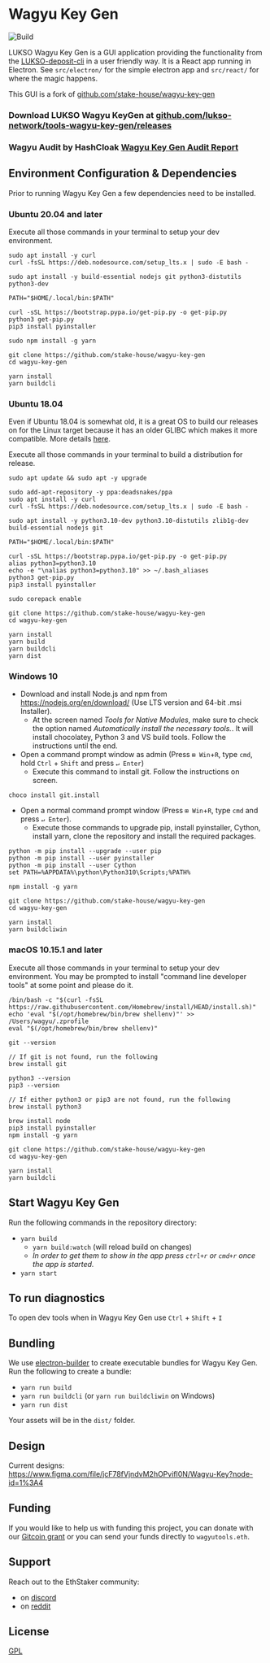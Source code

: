 # Wagyu Key Gen
![Build](https://github.com/lukso-network/tools-wagyu-key-gen/actions/workflows/build.yaml/badge.svg?branch=master)

LUKSO Wagyu Key Gen is a GUI application providing the functionality from the [LUKSO-deposit-cli](https://github.com/lukso-network/tools-staking-deposit-cli) in a user friendly way. It is a React app running in Electron.  See `src/electron/` for the simple electron app and `src/react/` for where the magic happens.

This GUI is a fork of [github.com/stake-house/wagyu-key-gen](https://github.com/stake-house/wagyu-key-gen)

### Download LUKSO Wagyu KeyGen at [github.com/lukso-network/tools-wagyu-key-gen/releases](https://github.com/lukso-network/tools-wagyu-key-gen/releases)

### Wagyu Audit by HashCloak [Wagyu Key Gen Audit Report](https://github.com/stake-house/wagyu-key-gen/files/7693548/Wagyu.Key.Gen.Audit.Report.pdf)

## Environment Configuration & Dependencies
Prior to running Wagyu Key Gen a few dependencies need to be installed. 

### Ubuntu 20.04 and later
Execute all those commands in your terminal to setup your dev environment.

```console
sudo apt install -y curl
curl -fsSL https://deb.nodesource.com/setup_lts.x | sudo -E bash -

sudo apt install -y build-essential nodejs git python3-distutils python3-dev

PATH="$HOME/.local/bin:$PATH"

curl -sSL https://bootstrap.pypa.io/get-pip.py -o get-pip.py
python3 get-pip.py
pip3 install pyinstaller

sudo npm install -g yarn

git clone https://github.com/stake-house/wagyu-key-gen
cd wagyu-key-gen

yarn install
yarn buildcli
```

### Ubuntu 18.04
Even if Ubuntu 18.04 is somewhat old, it is a great OS to build our releases on for the Linux target because it has an older GLIBC which makes it more compatible. More details [here](https://pyinstaller.readthedocs.io/en/stable/usage.html#making-gnu-linux-apps-forward-compatible).

Execute all those commands in your terminal to build a distribution for release.
```console
sudo apt update && sudo apt -y upgrade

sudo add-apt-repository -y ppa:deadsnakes/ppa
sudo apt install -y curl
curl -fsSL https://deb.nodesource.com/setup_lts.x | sudo -E bash -

sudo apt install -y python3.10-dev python3.10-distutils zlib1g-dev build-essential nodejs git

PATH="$HOME/.local/bin:$PATH"

curl -sSL https://bootstrap.pypa.io/get-pip.py -o get-pip.py
alias python3=python3.10
echo -e "\nalias python3=python3.10" >> ~/.bash_aliases
python3 get-pip.py
pip3 install pyinstaller

sudo corepack enable

git clone https://github.com/stake-house/wagyu-key-gen
cd wagyu-key-gen

yarn install
yarn build
yarn buildcli
yarn dist
```

### Windows 10
- Download and install Node.js and npm from https://nodejs.org/en/download/ (Use LTS version and 64-bit .msi Installer).
  - At the screen named *Tools for Native Modules*, make sure to check the option named *Automatically install the necessary tools.*. It will install chocolatey, Python 3 and VS build tools. Follow the instructions until the end.
- Open a command prompt window as admin (Press `⊞ Win`+`R`, type `cmd`, hold `Ctrl` + `Shift` and press `↵ Enter`)
  -  Execute this command to install git. Follow the instructions on screen.
```console
choco install git.install
```
- Open a normal command prompt window (Press `⊞ Win`+`R`, type `cmd` and press `↵ Enter`).
  - Execute those commands to upgrade pip, install pyinstaller, Cython, install yarn, clone the repository and install the required packages.
```console
python -m pip install --upgrade --user pip
python -m pip install --user pyinstaller
python -m pip install --user Cython
set PATH=%APPDATA%\python\Python310\Scripts;%PATH%

npm install -g yarn

git clone https://github.com/stake-house/wagyu-key-gen
cd wagyu-key-gen

yarn install
yarn buildcliwin
```

### macOS 10.15.1 and later
Execute all those commands in your terminal to setup your dev environment.  You may be prompted to install "command line developer tools" at some point and please do it.

```console
/bin/bash -c "$(curl -fsSL https://raw.githubusercontent.com/Homebrew/install/HEAD/install.sh)"
echo 'eval "$(/opt/homebrew/bin/brew shellenv)"' >> /Users/wagyu/.zprofile
eval "$(/opt/homebrew/bin/brew shellenv)"

git --version

// If git is not found, run the following
brew install git

python3 --version
pip3 --version

// If either python3 or pip3 are not found, run the following
brew install python3

brew install node
pip3 install pyinstaller
npm install -g yarn

git clone https://github.com/stake-house/wagyu-key-gen
cd wagyu-key-gen

yarn install
yarn buildcli
```

## Start Wagyu Key Gen
Run the following commands in the repository directory:

 - `yarn build`
   - `yarn build:watch` (will reload build on changes)
   - _In order to get them to show in the app press `ctrl+r` or `cmd+r` once the app is started._
 - `yarn start`

## To run diagnostics
To open dev tools when in Wagyu Key Gen use `Ctrl` + `Shift` + `I`

## Bundling
We use [electron-builder](https://www.electron.build/) to create executable bundles for Wagyu Key Gen.  Run the following to create a bundle:
 - `yarn run build`
 - `yarn run buildcli` (or `yarn run buildcliwin` on Windows)
 - `yarn run dist`

Your assets will be in the `dist/` folder.

## Design
Current designs: https://www.figma.com/file/jcF78fVjndvM2hOPvifl0N/Wagyu-Key?node-id=1%3A4

## Funding

If you would like to help us with funding this project, you can donate with our [Gitcoin grant](https://gitcoin.co/grants/2112/stakehouse-wagyu-tooling-suite-easy-to-use-tools-) or you can send your funds directly to `wagyutools.eth`.

## Support
Reach out to the EthStaker community:
 - on [discord](https://discord.io/ethstaker)
 - on [reddit](https://www.reddit.com/r/ethstaker/)

## License
[GPL](LICENSE)
